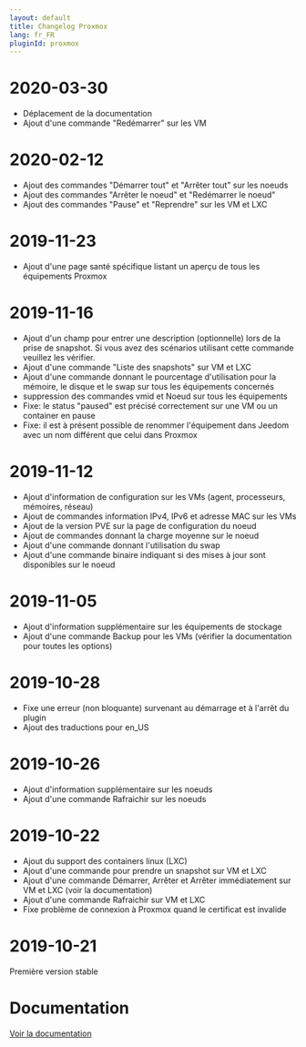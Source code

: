 ```yaml
---
layout: default
title: Changelog Proxmox
lang: fr_FR
pluginId: proxmox
---
```


# 2020-03-30

- Déplacement de la documentation
- Ajout d'une commande "Redémarrer" sur les VM

# 2020-02-12

- Ajout des commandes "Démarrer tout" et "Arrêter tout" sur les noeuds
- Ajout des commandes "Arrêter le noeud" et "Redémarrer le noeud"
- Ajout des commandes "Pause" et "Reprendre" sur les VM et LXC

# 2019-11-23

- Ajout d'une page santé spécifique listant un aperçu de tous les équipements Proxmox

# 2019-11-16

- Ajout d'un champ pour entrer une description (optionnelle) lors de la prise de snapshot. Si vous avez des scénarios utilisant cette commande veuillez les vérifier.
- Ajout d'une commande "Liste des snapshots" sur VM et LXC
- Ajout d'une commande donnant le pourcentage d'utilisation pour la mémoire, le disque et le swap sur tous les équipements concernés
- suppression des commandes vmid et Noeud sur tous les équipements
- Fixe: le status "paused" est précisé correctement sur une VM ou un container en pause
- Fixe: il est à présent possible de renommer l'équipement dans Jeedom avec un nom différent que celui dans Proxmox

# 2019-11-12

- Ajout d'information de configuration sur les VMs (agent, processeurs, mémoires, réseau)
- Ajout de commandes information IPv4, IPv6 et adresse MAC sur les VMs
- Ajout de la version PVE sur la page de configuration du noeud
- Ajout de commandes donnant la charge moyenne sur le noeud
- Ajout d'une commande donnant l'utilisation du swap
- Ajout d'une commande binaire indiquant si des mises à jour sont disponibles sur le noeud

# 2019-11-05

- Ajout d'information supplémentaire sur les équipements de stockage
- Ajout d'une commande Backup pour les VMs (vérifier la documentation pour toutes les options)

# 2019-10-28

- Fixe une erreur (non bloquante) survenant au démarrage et à l'arrêt du plugin
- Ajout des traductions pour en_US

# 2019-10-26

- Ajout d'information supplémentaire sur les noeuds
- Ajout d'une commande Rafraichir sur les noeuds

# 2019-10-22

- Ajout du support des containers linux (LXC)
- Ajout d'une commande pour prendre un snapshot sur VM et LXC
- Ajout d'une commande Démarrer, Arrêter et Arrêter immédiatement sur VM et LXC (voir la documentation)
- Ajout d'une commande Rafraichir sur VM et LXC
- Fixe problème de connexion à Proxmox quand le certificat est invalide

# 2019-10-21

Première version stable

# Documentation

[Voir la documentation]({{site.baseurl}}/{{page.pluginId}}/{{page.lang}})
